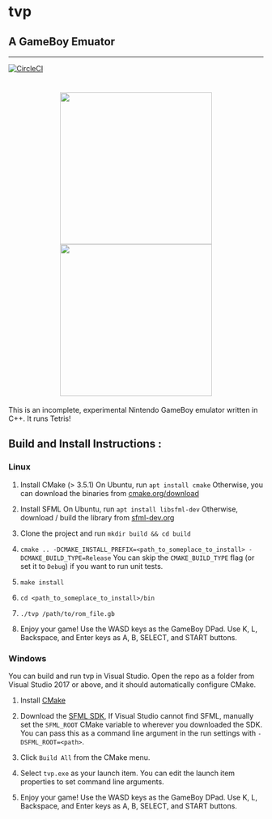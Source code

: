 # tvp
## A GameBoy Emuator

---

[![CircleCI](https://circleci.com/gh/venkat24/tvp/tree/master.svg?style=svg&circle-token=0915c0ed7c3b36f5aed8ddcd1b659547c662088c)](https://circleci.com/gh/venkat24/tvp/tree/master)

<h1 align="center">
    <img src="https://github.com/venkat24/tvp/blob/master/images/start.png" width="300"/>
    <img src="https://github.com/venkat24/tvp/blob/master/images/tetris.png" width="300"/><br />
</h1>

This is an incomplete, experimental Nintendo GameBoy emulator written in C++. It runs Tetris!

## Build and Install Instructions :

### Linux

1. Install CMake (> 3.5.1)
        On Ubuntu, run `apt install cmake`
        Otherwise, you can download the binaries from [cmake.org/download](https://cmake.org/download/)

2. Install SFML
        On Ubuntu, run `apt install libsfml-dev`
        Otherwise, download / build the library from [sfml-dev.org](https://www.sfml-dev.org/)

3. Clone the project and run
`mkdir build && cd build`

4. `cmake .. -DCMAKE_INSTALL_PREFIX=<path_to_someplace_to_install> -DCMAKE_BUILD_TYPE=Release`
        You can skip the `CMAKE_BUILD_TYPE` flag (or set it to `Debug`) if you want to run unit tests.

5. `make install`

6. `cd <path_to_someplace_to_install>/bin`

7. `./tvp /path/to/rom_file.gb`

8. Enjoy your game! Use the WASD keys as the GameBoy DPad. Use K, L, Backspace, and Enter keys as A, B, SELECT, and START buttons.

### Windows

You can build and run tvp in Visual Studio. Open the repo as a folder from Visual Studio 2017 or above, and it should automatically configure CMake.

1. Install [CMake](https://cmake.org/download/)

2. Download the [SFML SDK](https://www.sfml-dev.org/download/sfml/2.5.1/),
    If Visual Studio cannot find SFML, manually set the `SFML_ROOT` CMake variable to wherever you downloaded the SDK. You can pass this as a command line argument in the run settings with `-DSFML_ROOT=<path>`. 

3. Click `Build All` from the CMake menu.

4. Select `tvp.exe` as your launch item. You can edit the launch item properties to set command line arguments.

5. Enjoy your game! Use the WASD keys as the GameBoy DPad. Use K, L, Backspace, and Enter keys as A, B, SELECT, and START buttons.